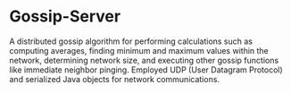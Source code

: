 # Gossip-Server
A distributed gossip algorithm for performing calculations such as computing averages, finding minimum and  maximum values within the network, determining network size, and executing other gossip functions like immediate neighbor  pinging. 
Employed UDP (User Datagram Protocol) and serialized Java objects for network communications.
